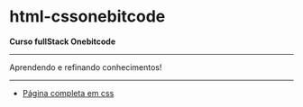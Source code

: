 # html-cssonebitcode
<strong>Curso fullStack Onebitcode</strong>
 <hr>

Aprendendo e refinando conhecimentos!
 <hr>
 <ul>
    <li> <a href="https://github.com/rodrigosena2/html-cssonebitcode/tree/main/htmlonebitcode/exfinalhtml/index.html"> Página completa em css</a></li>
 
 </ul>
